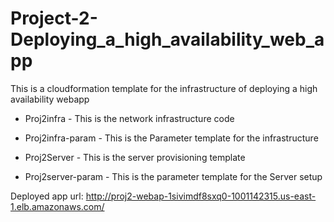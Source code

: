 # Project-2-Deploying_a_high_availability_web_app
This is a cloudformation template for the infrastructure of deploying a high availability webapp


- Proj2infra -
     This is the network infrastructure code
     
- Proj2infra-param -
     This is the Parameter template for the infrastructure
     
- Proj2Server -
     This is the server provisioning template
     
- Proj2server-param -
     This is the parameter template for the Server setup

Deployed app url: http://proj2-webap-1sivimdf8sxq0-1001142315.us-east-1.elb.amazonaws.com/
